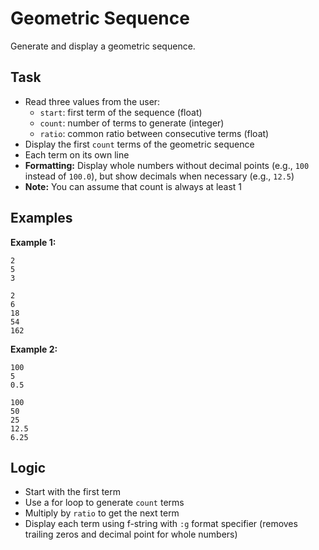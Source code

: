 # Geometric Sequence

Generate and display a geometric sequence.

## Task
- Read three values from the user:
  - `start`: first term of the sequence (float)
  - `count`: number of terms to generate (integer)
  - `ratio`: common ratio between consecutive terms (float)
- Display the first `count` terms of the geometric sequence
- Each term on its own line
- **Formatting:** Display whole numbers without decimal points (e.g., `100` instead of `100.0`), but show decimals when necessary (e.g., `12.5`)
- **Note:** You can assume that count is always at least 1

## Examples
**Example 1:**
```
2
5
3
```
```
2
6
18
54
162
```

**Example 2:**
```
100
5
0.5
```
```
100
50
25
12.5
6.25
```

## Logic
- Start with the first term
- Use a for loop to generate `count` terms
- Multiply by `ratio` to get the next term
- Display each term using f-string with `:g` format specifier (removes trailing zeros and decimal point for whole numbers)

